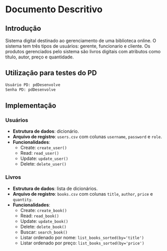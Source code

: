 # Documento Descritivo

## Introdução
Sistema digital destinado ao gerenciamento de uma biblioteca online. O sistema tem três tipos de usuários: gerente, funcionario e cliente. Os produtos gerenciados pelo sistema são livros digitais com atributos como título, autor, preço e quantidade.

## Utilização para testes do PD
```bash
Usuário PD: pdDesenvolve
Senha PD: pdDesenvolve
```

## Implementação
### Usuários

- **Estrutura de dados**: dicionário.
- **Arquivo de registro**: `users.csv` com colunas `username`, `password` e `role`.
- **Funcionalidades**:
  - Create: `create_user()`
  - Read: `read_user()`
  - Update: `update_user()`
  - Delete: `delete_user()`

### Livros

- **Estrutura de dados**: lista de dicionários.
- **Arquivo de registro**: `books.csv` com colunas `title`, `author`, `price` e `quantity`.
- **Funcionalidades**:
  - Create: `create_book()`
  - Read: `read_book()`
  - Update: `update_book()`
  - Delete: `delete_book()`
  - Buscar: `search_book()`
  - Listar ordenado por nome: `list_books_sorted(by='title')`
  - Listar ordenado por preço: `list_books_sorted(by='price')`


